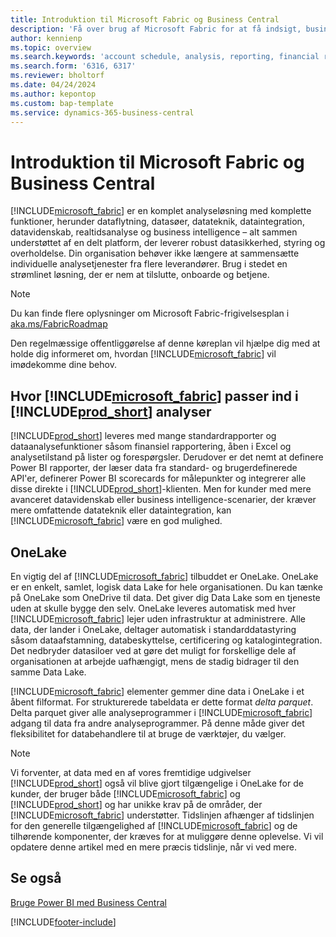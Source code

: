 ```yaml
---
title: Introduktion til Microsoft Fabric og Business Central
description: 'Få over brug af Microsoft Fabric for at få indsigt, business intelligence og KPI''er fra Business Central-data.'
author: kennienp
ms.topic: overview
ms.search.keywords: 'account schedule, analysis, reporting, financial report, business intelligence, KPI'
ms.search.form: '6316, 6317'
ms.reviewer: bholtorf
ms.date: 04/24/2024
ms.author: kepontop
ms.custom: bap-template
ms.service: dynamics-365-business-central
---
```

# Introduktion til Microsoft Fabric og Business Central

[!INCLUDE[microsoft_fabric](includes/microsoft_fabric.md)] er en komplet analyseløsning med komplette funktioner, herunder dataflytning, datasøer, datateknik, dataintegration, datavidenskab, realtidsanalyse og business intelligence – alt sammen understøttet af en delt platform, der leverer robust datasikkerhed, styring og overholdelse. Din organisation behøver ikke længere at sammensætte individuelle analysetjenester fra flere leverandører. Brug i stedet en strømlinet løsning, der er nem at tilslutte, onboarde og betjene.

> [!NOTE]
> Du kan finde flere oplysninger om Microsoft Fabric-frigivelsesplan i [aka.ms/FabricRoadmap](https://aka.ms/FabricRoadmap)
> 
> Den regelmæssige offentliggørelse af denne køreplan vil hjælpe dig med at holde dig informeret om, hvordan [!INCLUDE[microsoft_fabric](includes/microsoft_fabric.md)] vil imødekomme dine behov.

## Hvor [!INCLUDE[microsoft_fabric](includes/microsoft_fabric.md)] passer ind i [!INCLUDE[prod_short](includes/prod_short.md)] analyser

[!INCLUDE[prod_short](includes/prod_short.md)] leveres med mange standardrapporter og dataanalysefunktioner såsom finansiel rapportering, åben i Excel og analysetilstand på lister og forespørgsler. Derudover er det nemt at definere Power BI rapporter, der læser data fra standard- og brugerdefinerede API'er, definerer Power BI scorecards for målepunkter og integrerer alle disse direkte i [!INCLUDE[prod_short](includes/prod_short.md)]-klienten. Men for kunder med mere avanceret datavidenskab eller business intelligence-scenarier, der kræver mere omfattende datateknik eller dataintegration, kan [!INCLUDE[microsoft_fabric](includes/microsoft_fabric.md)] være en god mulighed. 

## OneLake

En vigtig del af [!INCLUDE[microsoft_fabric](includes/microsoft_fabric.md)] tilbuddet er OneLake. OneLake er en enkelt, samlet, logisk data Lake for hele organisationen. Du kan tænke på OneLake som OneDrive til data. Det giver dig Data Lake som en tjeneste uden at skulle bygge den selv. OneLake leveres automatisk med hver [!INCLUDE[microsoft_fabric](includes/microsoft_fabric.md)] lejer uden infrastruktur at administrere. Alle data, der lander i OneLake, deltager automatisk i standarddatastyring såsom dataafstamning, databeskyttelse, certificering og katalogintegration. Det nedbryder datasiloer ved at gøre det muligt for forskellige dele af organisationen at arbejde uafhængigt, mens de stadig bidrager til den samme Data Lake.

[!INCLUDE[microsoft_fabric](includes/microsoft_fabric.md)] elementer gemmer dine data i OneLake i et åbent filformat. For strukturerede tabeldata er dette format *delta parquet*. Delta parquet giver alle analyseprogrammer i [!INCLUDE[microsoft_fabric](includes/microsoft_fabric.md)] adgang til data fra andre analyseprogrammer. På denne måde giver det fleksibilitet for databehandlere til at bruge de værktøjer, du vælger.

> [!NOTE]
> Vi forventer, at data med en af vores fremtidige udgivelser [!INCLUDE[prod_short](includes/prod_short.md)] også vil blive gjort tilgængelige i OneLake for de kunder, der bruger både [!INCLUDE[microsoft_fabric](includes/microsoft_fabric.md)] og [!INCLUDE[prod_short](includes/prod_short.md)] og har unikke krav på de områder, der [!INCLUDE[microsoft_fabric](includes/microsoft_fabric.md)] understøtter. Tidslinjen afhænger af tidslinjen for den generelle tilgængelighed af [!INCLUDE[microsoft_fabric](includes/microsoft_fabric.md)] og de tilhørende komponenter, der kræves for at muliggøre denne oplevelse. Vi vil opdatere denne artikel med en mere præcis tidslinje, når vi ved mere.

## Se også
[Bruge Power BI med Business Central](admin-powerbi.md)   

[!INCLUDE[footer-include](includes/footer-banner.md)]
